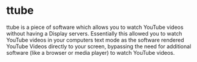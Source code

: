 # ttube

ttube is a piece of software which allows you to watch YouTube videos without having a Display servers. Essentially this allowed you to watch YouTube videos in your computers text mode as the software rendered YouTube Videos directly to your screen, bypassing the need for additional software (like a browser or media player) to watch YouTube videos.